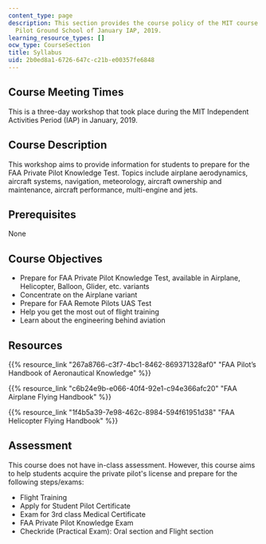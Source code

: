 ```yaml
---
content_type: page
description: This section provides the course policy of the MIT course 16.687 Private
  Pilot Ground School of January IAP, 2019.
learning_resource_types: []
ocw_type: CourseSection
title: Syllabus
uid: 2b0ed8a1-6726-647c-c21b-e00357fe6848
---
```


Course Meeting Times
--------------------

This is a three-day workshop that took place during the MIT Independent Activities Period (IAP) in January, 2019.

Course Description
------------------

This workshop aims to provide information for students to prepare for the FAA Private Pilot Knowledge Test. Topics include airplane aerodynamics, aircraft systems, navigation, meteorology, aircraft ownership and maintenance, aircraft performance, multi-engine and jets.

Prerequisites
-------------

None

Course Objectives
-----------------

*   Prepare for FAA Private Pilot Knowledge Test, available in Airplane, Helicopter, Balloon, Glider, etc. variants
*   Concentrate on the Airplane variant
*   Prepare for FAA Remote Pilots UAS Test
*   Help you get the most out of flight training
*   Learn about the engineering behind aviation

Resources
---------

{{% resource_link "267a8766-c3f7-4bc1-8462-869371328af0" "FAA Pilot’s Handbook of Aeronautical Knowledge" %}}

{{% resource_link "c6b24e9b-e066-40f4-92e1-c94e366afc20" "FAA Airplane Flying Handbook" %}}

{{% resource_link "1f4b5a39-7e98-462c-8984-594f61951d38" "FAA Helicopter Flying Handbook" %}}

Assessment
----------

This course does not have in-class assessment. However, this course aims to help students acquire the private pilot's license and prepare for the following steps/exams:

*   Flight Training
*   Apply for Student Pilot Certificate
*   Exam for 3rd class Medical Certificate
*   FAA Private Pilot Knowledge Exam
*   Checkride (Practical Exam): Oral section and Flight section